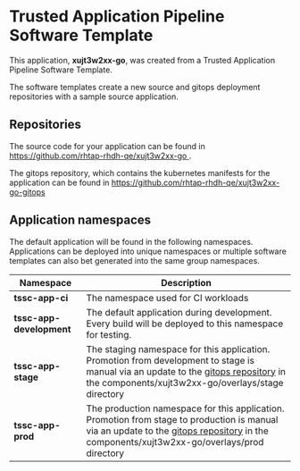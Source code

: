 # Trusted Application Pipeline Software Template

This application, **xujt3w2xx-go**, was created from a Trusted Application Pipeline Software Template.

The software templates create a new source and gitops deployment repositories with a sample source application. 

## Repositories

The source code for your application can be found in [https://github.com/rhtap-rhdh-qe/xujt3w2xx-go ](https://github.com/rhtap-rhdh-qe/xujt3w2xx-go ).
 
The gitops repository, which contains the kubernetes manifests for the application can be found in 
[https://github.com/rhtap-rhdh-qe/xujt3w2xx-go-gitops ](https://github.com/rhtap-rhdh-qe/xujt3w2xx-go-gitops ) 

## Application namespaces 

The default application will be found in the following namespaces. Applications can be deployed into unique namespaces or multiple software templates can also bet generated into the same group namespaces.  

|  Namespace   |  Description   |  
| -------- | -------- |
| **tssc-app-ci** | The namespace used for CI workloads |
| **tssc-app-development** | The default application during development. Every build will be deployed to this namespace for testing. |
| **tssc-app-stage** | The staging namespace for this application. Promotion from development to stage is manual via an update to the [gitops repository](https://github.com/rhtap-rhdh-qe/xujt3w2xx-go-gitops ) in the components/xujt3w2xx-go/overlays/stage directory |
| **tssc-app-prod** | The production namespace for this application. Promotion from stage to production is manual via an update to the [gitops repository](https://github.com/rhtap-rhdh-qe/xujt3w2xx-go-gitops ) in the components/xujt3w2xx-go/overlays/prod directory |